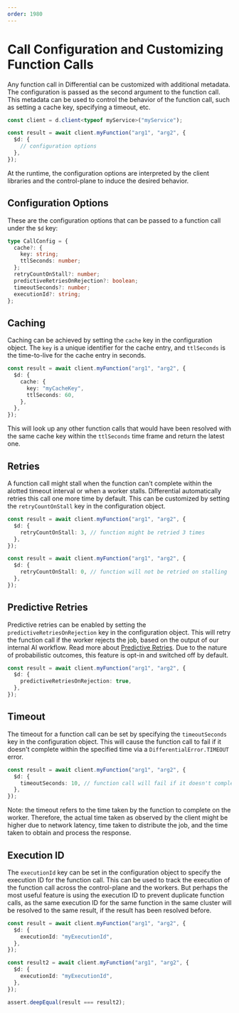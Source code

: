 ```yaml
---
order: 1980
---
```


# Call Configuration and Customizing Function Calls

Any function call in Differential can be customized with additional metadata. The configuration is passed as the second argument to the function call. This metadata can be used to control the behavior of the function call, such as setting a cache key, specifying a timeout, etc.

```typescript
const client = d.client<typeof myService>("myService");

const result = await client.myFunction("arg1", "arg2", {
  $d: {
    // configuration options
  },
});
```

At the runtime, the configuration options are interpreted by the client libraries and the control-plane to induce the desired behavior.

## Configuration Options

These are the configuration options that can be passed to a function call under the `$d` key:

```ts
type CallConfig = {
  cache?: {
    key: string;
    ttlSeconds: number;
  };
  retryCountOnStall?: number;
  predictiveRetriesOnRejection?: boolean;
  timeoutSeconds?: number;
  executionId?: string;
};
```

## Caching

Caching can be achieved by setting the `cache` key in the configuration object. The `key` is a unique identifier for the cache entry, and `ttlSeconds` is the time-to-live for the cache entry in seconds.

```typescript
const result = await client.myFunction("arg1", "arg2", {
  $d: {
    cache: {
      key: "myCacheKey",
      ttlSeconds: 60,
    },
  },
});
```

This will look up any other function calls that would have been resolved with the same cache key within the `ttlSeconds` time frame and return the latest one.

## Retries

A function call might stall when the function can't complete within the alotted timeout interval or when a worker stalls. Differential automatically retries this call one more time by default. This can be customized by setting the `retryCountOnStall` key in the configuration object.

```typescript
const result = await client.myFunction("arg1", "arg2", {
  $d: {
    retryCountOnStall: 3, // function might be retried 3 times
  },
});

const result = await client.myFunction("arg1", "arg2", {
  $d: {
    retryCountOnStall: 0, // function will not be retried on stalling
  },
});
```

## Predictive Retries

Predictive retries can be enabled by setting the `predictiveRetriesOnRejection` key in the configuration object. This will retry the function call if the worker rejects the job, based on the output of our internal AI workflow. Read more about [Predictive Retries](../guides/predictive-retries.md). Due to the nature of probabilistic outcomes, this feature is opt-in and switched off by default.

```typescript
const result = await client.myFunction("arg1", "arg2", {
  $d: {
    predictiveRetriesOnRejection: true,
  },
});
```

## Timeout

The timeout for a function call can be set by specifying the `timeoutSeconds` key in the configuration object. This will cause the function call to fail if it doesn't complete within the specified time via a `DifferentialError.TIMEOUT` error.

```typescript
const result = await client.myFunction("arg1", "arg2", {
  $d: {
    timeoutSeconds: 10, // function call will fail if it doesn't complete within 10 seconds
  },
});
```

Note: the timeout refers to the time taken by the function to complete on the worker. Therefore, the actual time taken as observed by the client might be higher due to network latency, time taken to distribute the job, and the time taken to obtain and process the response.

## Execution ID

The `executionId` key can be set in the configuration object to specify the execution ID for the function call. This can be used to track the execution of the function call across the control-plane and the workers. But perhaps the most useful feature is using the execution ID to prevent duplicate function calls, as the same execution ID for the same function in the same cluster will be resolved to the same result, if the result has been resolved before.

```typescript
const result = await client.myFunction("arg1", "arg2", {
  $d: {
    executionId: "myExecutionId",
  },
});

const result2 = await client.myFunction("arg1", "arg2", {
  $d: {
    executionId: "myExecutionId",
  },
});

assert.deepEqual(result === result2);
```
